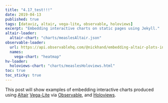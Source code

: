 ```yaml
---
title: "4.17_test!!!"
date: 2019-04-13
published: true
tags: [dataviz, altair, vega-lite, observable, holoviews]
excerpt: "Embedding interactive charts on static pages using Jekyll."
altair-loader:
  altair-chart: "charts/measlesAltair.json"
observable-loader:
  url: https://api.observablehq.com/@nickhand/embedding-altair-plots-in-observable.js
  names:
    vega-chart: "heatmap"
hv-loader:
  holoviews-chart: "charts/measlesHoloviews.html"
toc: true
toc_sticky: true
---
```


This post will show examples of embedding interactive charts produced using [Altair](https://altair-viz.github.io) [Vega-Lite](https://vega.github.io/vega-lite/) via [Observable](https://observablehq.com/), and
[Holoviews](http://holoviews.org/index.html).

